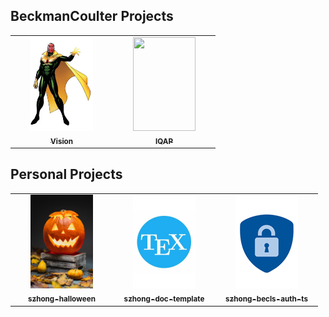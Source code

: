 ## BeckmanCoulter Projects

<table>
  <tr>
    <td align="center" width="150px"><a href="https://github.com/BeclsAutomation/NGSPrepCustomerPortalUI" target="_blank"><img src="img/vision.png" width="100px;" alt=""/><br /><sub><b>Vision</b></sub></a></td>
    <td align="center" width="150px"><a href="https://github.com/BeclsFlow/eIQAP-UI" target="_blank"><img src="" width="100px;" height="150px" alt=""/><br /><sub><b>IQAP</b></sub></a></td>
  </tr>
</table>

## Personal Projects

<table>
  <tr>
    <td align="center" width="150px"><a href="https://github.com/BeclsUser/szhong-halloween" target="_blank"><img src="img/szhong-halloween.png" width="100px;" alt=""/><br /><sub><b>szhong-halloween</b></sub></a></td>
    <td align="center" width="150px"><a href="https://github.com/BeclsUser/szhong-doc-template" target="_blank"><img src="img/szhong-doc-template.png" width="100px;" alt=""/><br /><sub><b>szhong-doc-template</b></sub></a></td>
    <td align="center" width="150px"><a href="https://github.com/BeclsUser/szhong-becls-auth-ts" target="_blank"><img src="img/szhong-becls-auth-ts.png" width="100px;" alt=""/><br /><sub><b>szhong-becls-auth-ts</b></sub></a></td>
  </tr>
</table>
